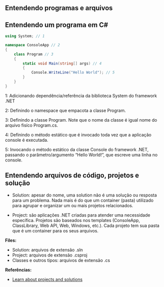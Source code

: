 ## Entendendo programas e arquivos

## Entendendo um programa em C#

```csharp
using System; // 1

namespace ConsoleApp // 2
{
    class Program // 3
    {
        static void Main(string[] args) // 4
        {
            Console.WriteLine("Hello World"); // 5
        }
    }
}
```

1: Adicionando dependência/referência da biblioteca System do framework .NET

2: Definindo o namespace que empacota a classe Program.

3: Definindo a classe Program. Note que o nome da classe é igual nome do arquivo fisíco Program.cs.

4: Definindo o método estático que é invocado toda vez que a aplicação console é executada.

5: Invocando o método estático da classe Console do framework .NET, passando o parâmetro/argumento “Hello World!”, que escreve uma linha no console.

## Entendendo arquivos de código, projetos e solução

* Solution: apesar do nome, uma solution não é uma solução ou resposta para um problema. Nada mais é do que um container (pasta) utilizado para agrupar e organizar um ou mais projetos relacionados.

* Project: são aplicações .NET criadas para atender uma necessidade específica. Projetos são baseados nos templates (ConsoleApp, ClassLibrary, Web API, Web, Windows, etc.). Cada projeto tem sua pasta que é um container para os seus arquivos.

**Files:**
* Solution: arquivos de extensão .sln
* Project: arquivos de extensão .csproj
* Classes e outros tipos: arquivos de extensão .cs

**Referências:**
* [Learn about projects and solutions](https://docs.microsoft.com/en-us/visualstudio/get-started/tutorial-projects-solutions?view=vs-2017)